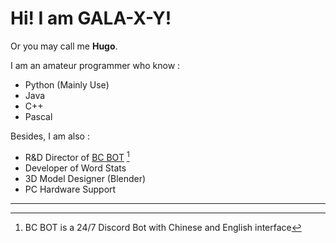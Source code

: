 # Hi! I am GALA-X-Y! 
Or you may call me **Hugo**.  

I am an amateur programmer who know :

- Python (Mainly Use)
- Java
- C++
- Pascal

Besides, I am also :
- R&D Director of [BC BOT](https://discord.gg/nTxrYyUAQu) [^1]
- Developer of Word Stats
- 3D Model Designer (Blender)
- PC Hardware Support

***
[^1]: BC BOT is a 24/7 Discord Bot with Chinese and English interface
<!---
GALA-X-Y/GALA-X-Y is a ✨ special ✨ repository because its `README.md` (this file) appears on your GitHub profile.
You can click the Preview link to take a look at your changes.
--->
